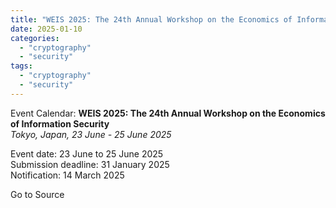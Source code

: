 ```yaml
---
title: "WEIS 2025: The 24th Annual Workshop on the Economics of Information Security"
date: 2025-01-10
categories: 
  - "cryptography"
  - "security"
tags: 
  - "cryptography"
  - "security"
---
```


Event Calendar: **WEIS 2025: The 24th Annual Workshop on the Economics of Information Security**  
_Tokyo, Japan, 23 June - 25 June 2025_

Event date: 23 June to 25 June 2025  
Submission deadline: 31 January 2025  
Notification: 14 March 2025

Go to Source
